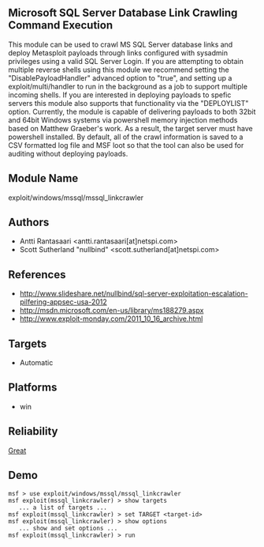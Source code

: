 ## Microsoft SQL Server Database Link Crawling Command Execution

This module can be used to crawl MS SQL Server database 
links and deploy Metasploit payloads through links 
configured with sysadmin privileges using a valid SQL Server 
Login. If you are attempting to obtain multiple reverse 
shells using this module we recommend setting the 
"DisablePayloadHandler" advanced option to "true", and 
setting up a exploit/multi/handler to run in the background 
as a job to support multiple incoming shells. If you are 
interested in deploying payloads to spefic servers this 
module also supports that functionality via the "DEPLOYLIST" 
option. Currently, the module is capable of delivering 
payloads to both 32bit and 64bit Windows systems via 
powershell memory injection methods based on Matthew 
Graeber's work. As a result, the target server must have 
powershell installed. By default, all of the crawl 
information is saved to a CSV formatted log file and MSF 
loot so that the tool can also be used for auditing without 
deploying payloads.


## Module Name
exploit/windows/mssql/mssql_linkcrawler

## Authors
* Antti Rantasaari <antti.rantasaari[at]netspi.com>
* Scott Sutherland "nullbind" <scott.sutherland[at]netspi.com>


## References
* http://www.slideshare.net/nullbind/sql-server-exploitation-escalation-pilfering-appsec-usa-2012
* http://msdn.microsoft.com/en-us/library/ms188279.aspx
* http://www.exploit-monday.com/2011_10_16_archive.html



## Targets
* Automatic


## Platforms
* win

## Reliability
[Great](https://github.com/rapid7/metasploit-framework/wiki/Exploit-Ranking)

## Demo

```
msf > use exploit/windows/mssql/mssql_linkcrawler
msf exploit(mssql_linkcrawler) > show targets
   ... a list of targets ...
msf exploit(mssql_linkcrawler) > set TARGET <target-id>
msf exploit(mssql_linkcrawler) > show options
   ... show and set options ...
msf exploit(mssql_linkcrawler) > run
```
    
    